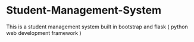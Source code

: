 # Student-Management-System
This is a student management system built in bootstrap and flask ( python web development framework )
